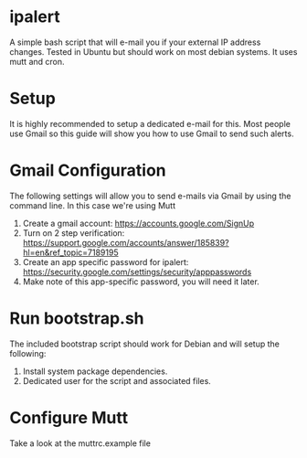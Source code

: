 # ipalert
A simple bash script that will e-mail you if your external IP address changes. Tested in Ubuntu but should work on most debian systems. It uses mutt and cron. 

# Setup
It is highly recommended to setup a dedicated e-mail for this. Most people use Gmail so this guide will show you how to use Gmail to send such alerts. 

# Gmail Configuration
The following settings will allow you to send e-mails via Gmail by using the command line. In this case we're using Mutt
1. Create a gmail account: https://accounts.google.com/SignUp
2. Turn on 2 step verification: https://support.google.com/accounts/answer/185839?hl=en&ref_topic=7189195
3. Create an app specific password for ipalert: https://security.google.com/settings/security/apppasswords 
4. Make note of this app-specific password, you will need it later.

# Run bootstrap.sh
The included bootstrap script should work for Debian and will setup the following:
1. Install system package dependencies. 
2. Dedicated user for the script and associated files. 

# Configure Mutt
Take a look at the muttrc.example file



